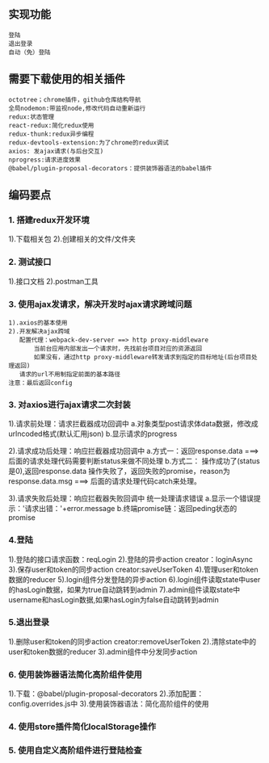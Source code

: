 ## 实现功能
    登陆
    退出登录
    自动（免）登陆

## 需要下载使用的相关插件
    octotree；chrome插件，github仓库结构导航
    全局nodemon:带监视node,修改代码自动重新运行
    redux:状态管理
    react-redux:简化redux使用
    redux-thunk:redux异步编程
    redux-devtools-extension:为了chrome的redux调试
    axios: 发ajax请求(与后台交互)
    nprogress:请求进度效果
    @babel/plugin-proposal-decorators：提供装饰器语法的babel插件


## 编码要点
### 1. 搭建redux开发环境
 1).下载相关包
 2).创建相关的文件/文件夹

### 2. 测试接口
  1).接口文档
  2).postman工具

### 3. 使用ajax发请求，解决开发时ajax请求跨域问题
    1).axios的基本使用
    2).开发解决ajax跨域
       配置代理：webpack-dev-server ==> http proxy-middleware
           当前台应用内部发出一个请求时，先找前台项目对应的资源返回
           如果没有，通过http proxy-middleware转发请求到指定的目标地址(后台项目处理返回)
       请求的url不用制指定前面的基本路径
    注意：最后返回config
### 3. 对axios进行ajax请求二次封装 
   1).请求前处理：请求拦截器成功回调中
      a.对象类型post请求体data数据，修改成urlncoded格式(默认汇用json)
      b.显示请求的progress

   2).请求成功后处理：响应拦截器成功回调中
      a.方式一：返回response.data ===> 后面的请求处理代码需要判断status来做不同处理
      b.方式二：
         操作成功了(status是0),返回response.data
         操作失败了，返回失败的promise，reason为response.data.msg  ===> 后面的请求处理代码catch来处理。

   3).请求失败后处理：响应拦截器失败回调中
      统一处理请求错误
      a.显示一个错误提示：'请求出错：'+error.message
      b.终端promise链：返回peding状态的promise

### 4.登陆
   1).登陆的接口请求函数：reqLogin
   2).登陆的异步action creator：loginAsync
   3).保存user和token的同步action creator:saveUserToken
   4).管理user和token数据的reducer
   5).login组件分发登陆的异步action
   6).login组件读取state中user的hasLogin数据，如果为true自动跳转到admin
   7).admin组件读取state中username和hasLogin数据,如果hasLogin为false自动跳转到admin

### 5.退出登录
   1).删除user和token的同步action creator:removeUserToken
   2).清除state中的user和token数据的reducer
   3).admin组件中分发同步action


### 6. 使用装饰器语法简化高阶组件使用
   1).下载：@babel/plugin-proposal-decorators
   2).添加配置：config.overrides.js中
   3).使用装饰器语法：简化高阶组件的使用




### 4. 使用store插件简化localStorage操作

### 5. 使用自定义高阶组件进行登陆检查


